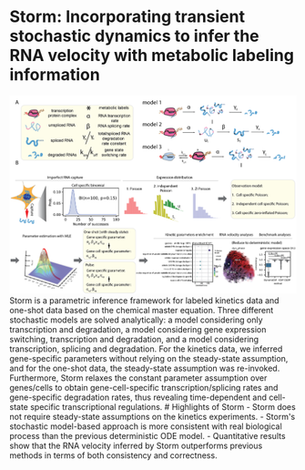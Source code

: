 ﻿# Storm: Incorporating transient stochastic dynamics to infer the RNA velocity with metabolic labeling information
<img src="docs/figure1.png">
Storm is a parametric inference framework for labeled kinetics data and one-shot data based on the chemical master equation. Three different stochastic models are solved analytically: a model considering only transcription and degradation, a model considering gene expression switching, transcription and degradation, and a model considering transcription, splicing and degradation. For the kinetics data, we inferred gene-specific parameters without relying on the steady-state assumption, and for the one-shot data, the steady-state assumption was re-invoked. Furthermore, Storm relaxes the constant parameter assumption over genes/cells to obtain gene-cell-specific transcription/splicing rates and gene-specific degradation rates, thus revealing time-dependent and cell-state specific transcriptional regulations.
﻿#  Highlights of Storm
- Storm does not require steady-state assumptions on the kinetics experiments.
- Storm's stochastic model-based approach is more consistent with real biological process than the previous deterministic ODE model.
- Quantitative results show that the RNA velocity inferred by Storm outperforms previous methods in terms of both consistency and correctness.
